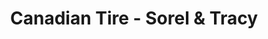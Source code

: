 ---
title: "Canadian Tire - Sorel & Tracy"
url: /sorel-tracy/canadian-tire-sorel-and-tracy/
shop: department store
---